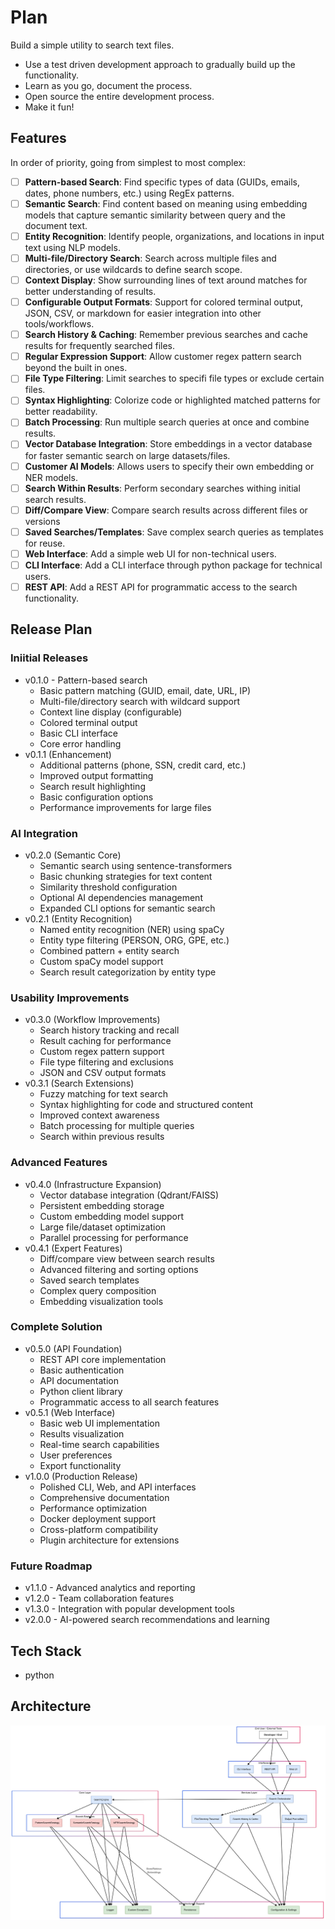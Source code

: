 # Plan

Build a simple utility to search text files.

- Use a test driven development approach to gradually build up the functionality.
- Learn as you go, document the process.
- Open source the entire development process.
- Make it fun!

## Features

In order of priority, going from simplest to most complex:

- [ ] **Pattern-based Search**: Find specific types of data (GUIDs, emails, dates, phone numbers, etc.) using RegEx patterns.
- [ ] **Semantic Search**: Find content based on meaning using embedding models that capture semantic similarity between query and the document text.
- [ ] **Entity Recognition**: Identify people, organizations, and locations in input text using NLP models.
- [ ] **Multi-file/Directory Search**: Search across multiple files and directories, or use wildcards to define search scope.
- [ ] **Context Display**: Show surrounding lines of text around matches for better understanding of results.
- [ ] **Configurable Output Formats**: Support for colored terminal output, JSON, CSV, or markdown for easier integration into other tools/workflows.
- [ ] **Search History & Caching**: Remember previous searches and cache results for frequently searched files.
- [ ] **Regular Expression Support**: Allow customer regex pattern search beyond the built in ones.
- [ ] **File Type Filtering**: Limit searches to specifi file types or exclude certain files.
- [ ] **Syntax Highlighting**: Colorize code or highlighted matched patterns for better readability.
- [ ] **Batch Processing**: Run multiple search queries at once and combine results.
- [ ] **Vector Database Integration**: Store embeddings in a vector database for faster semantic search on large datasets/files.
- [ ] **Customer AI Models**: Allows users to specify their own embedding or NER models.
- [ ] **Search Within Results**: Perform secondary searches withing initial search results.
- [ ] **Diff/Compare View**: Compare search results across different files or versions
- [ ] **Saved Searches/Templates**: Save complex search queries as templates for reuse.
- [ ] **Web Interface**: Add a simple web UI for non-technical users.
- [ ] **CLI Interface**: Add a CLI interface through python package for technical users.
- [ ] **REST API**: Add a REST API for programmatic access to the search functionality.

## Release Plan

### Iniitial Releases

- v0.1.0 - Pattern-based search
  - Basic pattern matching (GUID, email, date, URL, IP)
  - Multi-file/directory search with wildcard support
  - Context line display (configurable)
  - Colored terminal output
  - Basic CLI interface
  - Core error handling
- v0.1.1 (Enhancement)
  - Additional patterns (phone, SSN, credit card, etc.)
  - Improved output formatting
  - Search result highlighting
  - Basic configuration options
  - Performance improvements for large files

### AI Integration

- v0.2.0 (Semantic Core)
  - Semantic search using sentence-transformers
  - Basic chunking strategies for text content
  - Similarity threshold configuration
  - Optional AI dependencies management
  - Expanded CLI options for semantic search
- v0.2.1 (Entity Recognition)
  - Named entity recognition (NER) using spaCy
  - Entity type filtering (PERSON, ORG, GPE, etc.)
  - Combined pattern + entity search
  - Custom spaCy model support
  - Search result categorization by entity type

### Usability Improvements

- v0.3.0 (Workflow Improvements)
  - Search history tracking and recall
  - Result caching for performance
  - Custom regex pattern support
  - File type filtering and exclusions
  - JSON and CSV output formats
- v0.3.1 (Search Extensions)
  - Fuzzy matching for text search
  - Syntax highlighting for code and structured content
  - Improved context awareness
  - Batch processing for multiple queries
  - Search within previous results

### Advanced Features

- v0.4.0 (Infrastructure Expansion)
  - Vector database integration (Qdrant/FAISS)
  - Persistent embedding storage
  - Custom embedding model support
  - Large file/dataset optimization
  - Parallel processing for performance
- v0.4.1 (Expert Features)
  - Diff/compare view between search results
  - Advanced filtering and sorting options
  - Saved search templates
  - Complex query composition
  - Embedding visualization tools

### Complete Solution

- v0.5.0 (API Foundation)
  - REST API core implementation
  - Basic authentication
  - API documentation
  - Python client library
  - Programmatic access to all search features
- v0.5.1 (Web Interface)
  - Basic web UI implementation
  - Results visualization
  - Real-time search capabilities
  - User preferences
  - Export functionality
- v1.0.0 (Production Release)
  - Polished CLI, Web, and API interfaces
  - Comprehensive documentation
  - Performance optimization
  - Docker deployment support
  - Cross-platform compatibility
  - Plugin architecture for extensions

### Future Roadmap

- v1.1.0 - Advanced analytics and reporting
- v1.2.0 - Team collaboration features
- v1.3.0 - Integration with popular development tools
- v2.0.0 - AI-powered search recommendations and learning

## Tech Stack

- python

## Architecture

![Architecture](./pattern-seek-architecture.png)